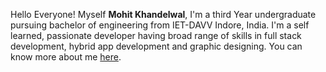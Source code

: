 Hello Everyone! 
Myself __Mohit Khandelwal__, I'm a third Year undergraduate pursuing  bachelor of engineering from IET-DAVV Indore, India. I'm a self learned, passionate developer having broad range of skills in full stack development, hybrid app development and graphic designing. You can know more about me [here](https://mohitkh7.github.io/).